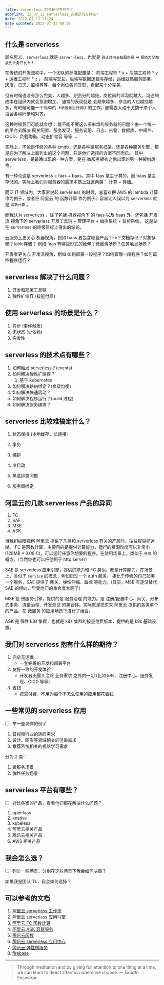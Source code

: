 ```yaml
---
title: serverless_究竟是何方神圣？
abbrlink: 22_07_11_serverless_究竟是何方神圣?
date: 2022-07-11 21:24
date updated: 2022-07-12 00:30
---
```


## 什么是 serverless

顾名思义，`serverless` 就是 `server-less`，也就是 `别话时间去搞服务器` => `把精力全都放到业务开发上` !

在传统的开发流程中，一个团队的标准配置是： 前端工程师 * x + 后端工程师 * y + 运维工程师 * z 。 前端写交互，后端写数据逻辑与存储，运维就搞服务部署、灰度、日志、监控等等。每个岗位各司其职，看起来十分完美。

但有时候也没有那么完美，人越多、职责分的越细，岗位间的鸿沟就越大，沟通的成本在组织内就会急剧增加。 通常的表现就是 会越来越多、参会的人也越拉越多，有时候可能一个简单的 `上新服务进行调试` 的工作，都需要大动干戈搞十来个人拉会各种同步和对齐。

这种时候我们可能就会想： 能不能不要这么多麻烦的服务器的问题？由一个统一的平台去解决 网关配置、服务发现、服务调用、日志、告警、数据库、中间件、CICD、负载均衡、动态扩缩容 等等……

实际上，不论是传统的各种 cmdb，还是各种微服务框架，还是各种服务引擎，都是在为了解决上面列出的这个问题，只是他们选择的方案不同而已。 其中 serverless，是最晚出现的一种方案，是在 微服务架构之后出现的另一种架构风格。

有一种论调是 serverless = faas + baas。其中 faas 是主计算的，而 baas 是主存储的。实际上我们对服务器的需求本质上就这两类： 计算 + 存储。

而泛 IT 领域内，大家常说起 serverless 的时候，总喜欢把 AWS 的 lambda 计算作为例子，或者把 阿里云 的 函数计算 作为例子。容易让人误以为 serverless 就是 `函数计算` 。

而我认为 serverless ，除了包括 机器视角下 的 faas 以及 baas 外，还包括 开发流 视角下的 serverless 开发工具链 + 管理平台 + 编排系统 + 监控系统。 这是站在 serverless 的终极目标上得出的结论。

云服务上更关心 机器视角，例如 baas 要包含哪些产品？kv？文档存储？对象存储？table存储？ 例如 faas 有哪些形式的延伸？微服务场景？任务触发场景？

开发者更关心 开发流视角，例如 如何部署一段程序？如何管理一段程序？如何监控程序运行？

## serverless 解决了什么问题？
1. 开发和部署工具链
2. 弹性扩缩容 (按量付费)

## 使用 serverless 的场景是什么？

1. 异步 (事件触发)
2. 无状态 (少依赖)
3. 突发性

## serverless 的技术点有哪些？

1. 如何触发 serverless？(events)
2. 如何解决弹性扩缩容？
   1. 基于 kubernetes
3. 如何解决路由绑定？(负载均衡)
4. 如何解决快速启动？
5. 如何解决程序运行？(build 过程)
6. 如何解决服务编排？

## serverless 比较难搞定什么？

1. 状态保持 (本地缓存、长连接)

2. 事务

3. 编排

4. 冷启动

5. 黑盒排查问题

6. 服务商绑定

## 阿里云的几款 serverless 产品的异同

1. FC
2. SAE
3. MSE
4. ASK

当我们纵眼观察 阿里云 提供了几类和 serverless 有关的产品时，往往容易犯迷糊。
FC 是函数计算，主要目的是提供计算能力，运行的资源粒度可以非常小 (128MB * 0.08 C)，可以运行任意你想要的程序。在使用场景上，类似于 `任务` 的概念。(当然你也可以把他用于 http server)

SAE 是 serverless 应用引擎，提供的能力和 FC 类似，都是计算能力。在场景上，类似于 `service` 的概念，例如启动一个 auth 服务。 相比于传统的自己部署一个服务，SAE 提供了 网关、弹性伸缩、监控 等能力。(其实，MSE 有逐渐替代 SAE 的倾向，毕竟他们的重合度太高了)

MSE 是 微服务引擎，提供的是 服务治理 的能力。是 注册/配置中心、网关、分布式事务、流量治理、开发测试 的集合体。实际就是把原来 阿里云 提供的各类单个的产品，在 微服务 的应用场景下进行了组合。

ASK 是 弹性 k8s 集群，也就是 k8s 集群的按量付费版本，提供的是 k8s 基础设施。

## 我们对 serverless 抱有什么样的期待？

1. 完全无运维 
	- 一套完善的开发和部署平台
2. 友好一致的开发体验
	- 开发者无需关注除 业务需求 之外的一切 (比如 k8s、注册中心、服务发现、CICD 等等)
3. 省钱
	- 按需付费，不用为每个不怎么使用的应用都花着钱



## 一些常见的 serverless 应用
- [ ] 举一些具体的例子

1. 音视频行业的转码需求
2. 设计、图形等领域相关的渲染需求
3. 推荐系统相关的机器学习需求

分为 2 类：

1. 微服务场景
2. 弹性任务场景

## serverless 平台有哪些？
- [ ] 对比各家的产品，看看他们都在解决什么问题？

1. openfaas
2. knative
3. kubeless
4. 阿里云相关产品
5. 腾讯云相关产品
6. AWS 相关产品


## 我会怎么选？
- [ ] 列举一些场景，分别在这些场景下我会如何决策？

如果我是团队 TL，我会如何选择？



## 可以参考的文档

1. [阿里云 serverless 工作流](https://www.aliyun.com/product/aliware/fnf)
2. [阿里云 serverless 应用引擎](https://help.aliyun.com/document_detail/97792.html)
3. [阿里云 FC 函数计算](https://www.aliyun.com/product/fc)
4. [阿里云 ASK 容器服务](https://www.aliyun.com/product/cs/ask)
5. [腾讯云函数](https://cloud.tencent.com/document/product/583/9199)
6. [腾讯云 serverless 应用中心](https://cloud.tencent.com/document/product/1154)
7. [腾讯云 弹性微服务](https://cloud.tencent.com/document/product/1371)
8. [firebase](https://firebase.google.com/)
---

> Through meditation and by giving full attention to one thing at a time, we can learn to direct attention where we choose.
> — <cite>Eknath Easwaran</cite>
